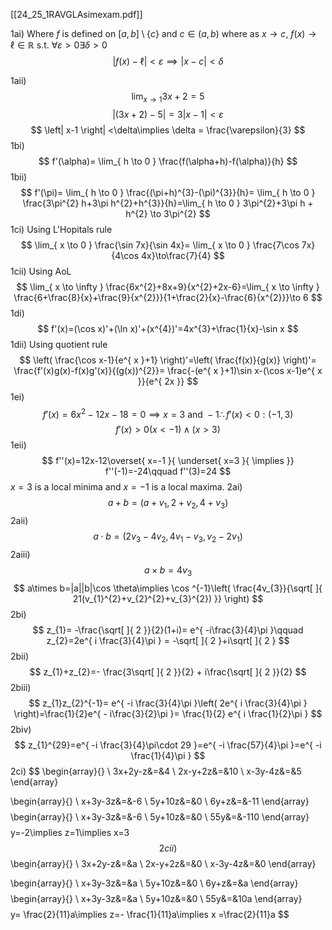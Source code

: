 [[24_25_1RAVGLAsimexam.pdf]]

1ai) 
Where $f$ is defined on $[a,b]\setminus \{ c \}$ and $c\in(a,b)$ where as $x\to c$, $f(x)\to \ell \in \mathbb{R}$ s.t. $\forall\varepsilon>0\exists\delta>0$
$$
\left| f(x)-\ell \right| < \varepsilon \implies\left| x-c \right| < \delta
$$

1aii)
$$
\lim_{ x \to 1 } 3x+2=5
$$
$$
\left| (3x+2)-5 \right| = 3 \left| x-1 \right|  <\varepsilon
$$
$$
\left| x-1 \right| <\delta\implies \delta = \frac{\varepsilon}{3}
$$
1bi)
$$
f'(\alpha)= \lim_{ h \to 0 }  \frac{f(\alpha+h)-f(\alpha)}{h} 
$$
1bii)
$$
f'(\pi)= \lim_{ h \to 0 }  \frac{(\pi+h)^{3}-(\pi)^{3}}{h}= \lim_{ h \to 0 } \frac{3\pi^{2} h+3\pi h^{2}+h^{3}}{h}=\lim_{ h \to 0 } 3\pi^{2}+3\pi h + h^{2} \to 3\pi^{2}
$$
1ci)
Using L'Hopitals rule
$$
\lim_{ x \to 0 } \frac{\sin 7x}{\sin 4x}= \lim_{ x \to 0 } \frac{7\cos 7x}{4\cos 4x}\to\frac{7}{4}
$$
1cii)
Using AoL
$$
\lim_{ x \to \infty } \frac{6x^{2}+8x+9}{x^{2}+2x-6}=\lim_{ x \to \infty } \frac{6+\frac{8}{x}+\frac{9}{x^{2}}}{1+\frac{2}{x}-\frac{6}{x^{2}}}\to 6
$$
1di)
$$
f'(x)=(\cos x)'+(\ln x)'+(x^{4})'=4x^{3}+\frac{1}{x}-\sin x
$$
1dii)
Using quotient rule
$$
\left( \frac{\cos x-1}{e^{ x }+1} \right)'=\left( \frac{f(x)}{g(x)} \right)'= \frac{f'(x)g(x)-f(x)g'(x)}{(g(x))^{2}}= \frac{-(e^{ x }+1)\sin x-(\cos x-1)e^{ x }}{e^{ 2x }}
$$
1ei)
$$
f'(x)=6x^{2}-12x-18=0\implies x=3\text{ and } -1\therefore f'(x)<0:(-1,3)
$$
$$
f'(x)>0(x<-1)\land (x>3)
$$
1eii)
$$
f''(x)=12x-12\overset{ x=-1 }{ \underset{ x=3 }{ \implies  }} f''(-1)=-24\qquad f''(3)=24
$$
$x=3$ is a local minima and $x=-1$ is a local maxima.
2ai)
$$
a+b=(a+v_{1},2+v_{2},4+v_{3})
$$
2aii)
$$
a\cdot b=(2v_{3}-4v_{2},4v_{1}-v_{3},v_{2}-2v_{1})
$$
2aiii)
$$
a\times b= 4v_{3}
$$
$$
a\times b=|a||b|\cos \theta\implies \cos ^{-1}\left( \frac{4v_{3}}{\sqrt[  ]{ 21(v_{1}^{2}+v_{2}^{2}+v_{3}^{2}) }} \right)
$$
2bi)
$$
z_{1}= -\frac{\sqrt[  ]{ 2 }}{2}(1+i)= e^{ -i\frac{3}{4}\pi  }\qquad z_{2}=2e^{ i \frac{3}{4}\pi } = -\sqrt[  ]{ 2 }+i\sqrt[  ]{ 2 }
$$
2bii)
$$
z_{1}+z_{2}=- \frac{3\sqrt[  ]{ 2 }}{2} + i\frac{\sqrt[  ]{ 2 }}{2}
$$
2biii)
$$
z_{1}z_{2}^{-1}= e^{ -i \frac{3}{4}\pi }\left( 2e^{ i \frac{3}{4}\pi } \right)=\frac{1}{2}e^{ - i\frac{3}{2}\pi }= \frac{1}{2} e^{ i \frac{1}{2}\pi }
$$
2biv)
$$
z_{1}^{29}=e^{ -i \frac{3}{4}\pi\cdot 29 }=e^{ -i \frac{57}{4}\pi }=e^{ -i \frac{1}{4}\pi }
$$
2ci)
$$
\begin{array}{} \\
3x+2y-z&=&4 \\
2x-y+2z&=&10 \\
x-3y-4z&=&5
\end{array}

$$
$$
\begin{array}{} \\
x+3y-3z&=&-6 \\
5y+10z&=&0 \\
6y+z&=&-11
\end{array}
$$
$$
\begin{array}{} \\
x+3y-3z&=&-6 \\
5y+10z&=&0 \\
55y&=&-110
\end{array}
$$
$$
y=-2\implies z=1\implies x=3
$$
2cii)
$$
\begin{array}{} \\
3x+2y-z&=&a \\
2x-y+2z&=&0 \\
x-3y-4z&=&0
\end{array}

$$
$$
\begin{array}{} \\
x+3y-3z&=&a \\
5y+10z&=&0 \\
6y+z&=&a
\end{array}
$$
$$
\begin{array}{} \\
x+3y-3z&=&a \\
5y+10z&=&0 \\
55y&=&10a
\end{array}
$$
$$
y= \frac{2}{11}a\implies z=- \frac{1}{11}a\implies x =\frac{2}{11}a
$$